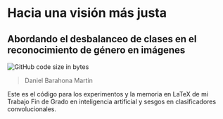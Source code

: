 # Hacia una visión más justa

## Abordando el desbalanceo de clases en el reconocimiento de género en imágenes

![GitHub code size in bytes](https://img.shields.io/github/languages/code-size/danibt656/final-thesis?style=flat-square)

> Daniel Barahona Martin

Este es el código para los experimentos y la memoria en LaTeX de mi Trabajo Fin de Grado en inteligencia artificial y sesgos en clasificadores convolucionales.

